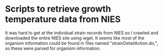 # Scripts to retrieve growth temperature data from NIES
It was hard to get at the individual strain records from NIES so I crawled and downloaded the entire NIES site using wget. It seems like most of the organism information could be found in files named "strainDetailAction.do;", so these were parsed for organism information.
